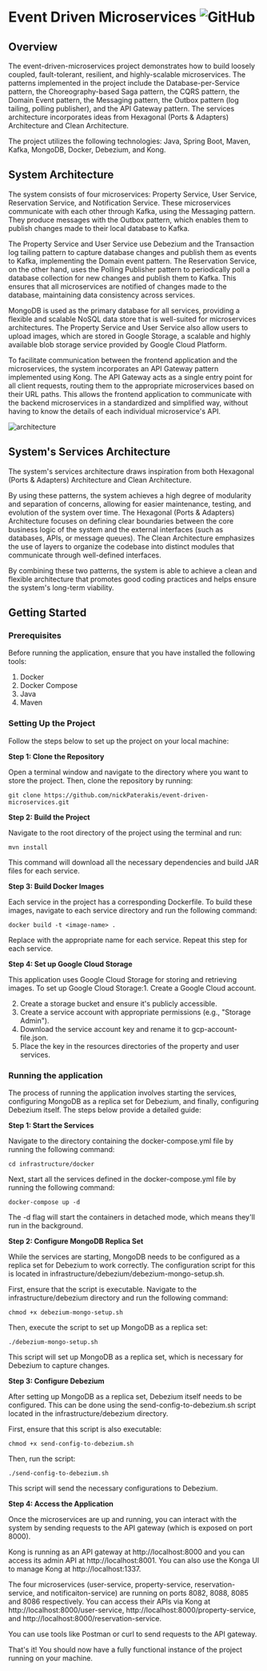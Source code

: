 # Event Driven Microservices <img alt="GitHub" src="https://img.shields.io/github/license/nickPaterakis/Booking-Microservices">
## Overview
The event-driven-microservices project demonstrates how to build loosely coupled, fault-tolerant, resilient, and highly-scalable microservices. The patterns implemented in the project include the Database-per-Service pattern, the Choreography-based Saga pattern, the CQRS pattern, the Domain Event pattern, the Messaging pattern, the Outbox pattern (log tailing, polling publisher), and the API Gateway pattern. The services architecture incorporates ideas from Hexagonal (Ports & Adapters) Architecture and Clean Architecture.

The project utilizes the following technologies: Java, Spring Boot, Maven, Kafka, MongoDB, Docker, Debezium, and Kong.
## System Architecture
The system consists of four microservices: Property Service, User Service, Reservation Service, and Notification Service. These microservices communicate with each other through Kafka, using the Messaging pattern. They produce messages with the Outbox pattern, which enables them to publish changes made to their local database to Kafka.

The Property Service and User Service use Debezium and the Transaction log tailing pattern to capture database changes and publish them as events to Kafka, implementing the Domain event pattern. The Reservation Service, on the other hand, uses the Polling Publisher pattern to periodically poll a  database collection for new changes and publish them to Kafka. This ensures that all microservices are notified of changes made to the database, maintaining data consistency across services.

MongoDB is used as the primary database for all services, providing a flexible and scalable NoSQL data store that is well-suited for microservices architectures. The Property Service and User Service also allow users to upload images, which are stored in Google Storage, a scalable and highly available blob storage service provided by Google Cloud Platform.

To facilitate communication between the frontend application and the microservices, the system incorporates an API Gateway pattern implemented using Kong. The API Gateway acts as a single entry point for all client requests, routing them to the appropriate microservices based on their URL paths. This allows the frontend application to communicate with the backend microservices in a standardized and simplified way, without having to know the details of each individual microservice's API. 

![architecture](https://user-images.githubusercontent.com/36018286/221354604-b56cd893-d141-4bcb-9f1b-03a45e9950d5.png)

## System's Services Architecture
The system's services architecture draws inspiration from both Hexagonal (Ports & Adapters) Architecture and Clean Architecture.

By using these patterns, the system achieves a high degree of modularity and separation of concerns, allowing for easier maintenance, testing, and evolution of the system over time. The Hexagonal (Ports & Adapters) Architecture focuses on defining clear boundaries between the core business logic of the system and the external interfaces (such as databases, APIs, or message queues). The Clean Architecture emphasizes the use of layers to organize the codebase into distinct modules that communicate through well-defined interfaces.

By combining these two patterns, the system is able to achieve a clean and flexible architecture that promotes good coding practices and helps ensure the system's long-term viability.

## Getting Started
### Prerequisites
Before running the application, ensure that you have installed the following tools:

1. Docker 
2. Docker Compose
3. Java
4. Maven 

### Setting Up the Project
Follow the steps below to set up the project on your local machine:

<b>Step 1: Clone the Repository</b>

Open a terminal window and navigate to the directory where you want to store the project. Then, clone the repository by running:

```
git clone https://github.com/nickPaterakis/event-driven-microservices.git 
```

<b>Step 2: Build the Project</b>

Navigate to the root directory of the project using the terminal and run:

```
mvn install
```
This command will download all the necessary dependencies and build JAR files for each service.

<b>Step 3: Build Docker Images</b>

Each service in the project has a corresponding Dockerfile. To build these images, navigate to each service directory and run the following command:

```
docker build -t <image-name> .
```
Replace <image-name> with the appropriate name for each service. Repeat this step for each service.

<b>Step 4: Set up Google Cloud Storage</b>

This application uses Google Cloud Storage for storing and retrieving images. To set up Google Cloud Storage:1. Create a Google Cloud account.

2. Create a storage bucket and ensure it's publicly accessible.
3. Create a service account with appropriate permissions (e.g., "Storage Admin").
4. Download the service account key and rename it to gcp-account-file.json.
5. Place the key in the resources directories of the property and user services.

### Running the application

The process of running the application involves starting the services, configuring MongoDB as a replica set for Debezium, and finally, configuring Debezium itself. The steps below provide a detailed guide:

<b>Step 1: Start the Services</b>

Navigate to the directory containing the docker-compose.yml file by running the following command:
  
```
cd infrastructure/docker
```

Next, start all the services defined in the docker-compose.yml file by running the following command:
```
docker-compose up -d
```
The -d flag will start the containers in detached mode, which means they'll run in the background.

<b>Step 2: Configure MongoDB Replica Set</b>

While the services are starting, MongoDB needs to be configured as a replica set for Debezium to work correctly. The configuration script for this is located in infrastructure/debezium/debezium-mongo-setup.sh.

First, ensure that the script is executable. Navigate to the infrastructure/debezium directory and run the following command:

```
chmod +x debezium-mongo-setup.sh
```

Then, execute the script to set up MongoDB as a replica set:
```
./debezium-mongo-setup.sh
```
This script will set up MongoDB as a replica set, which is necessary for Debezium to capture changes.

<b>Step 3: Configure Debezium</b>

After setting up MongoDB as a replica set, Debezium itself needs to be configured. This can be done using the send-config-to-debezium.sh script located in the infrastructure/debezium directory.

First, ensure that this script is also executable:
```
chmod +x send-config-to-debezium.sh
```

Then, run the script:
```
./send-config-to-debezium.sh
```
This script will send the necessary configurations to Debezium.

<b>Step 4: Access the Application</b>

Once the microservices are up and running, you can interact with the system by sending requests to the API gateway (which is exposed on port 8000).

Kong is running as an API gateway at http://localhost:8000 and you can access its admin API at http://localhost:8001. You can also use the Konga UI to manage Kong at http://localhost:1337.

The four microservices (user-service, property-service, reservation-service, and notificaiton-service) are running on ports 8082, 8088, 8085 and 8086 respectively. You can access their APIs via Kong at http://localhost:8000/user-service, http://localhost:8000/property-service, and http://localhost:8000/reservation-service.

You can use tools like Postman or curl to send requests to the API gateway.

That's it! You should now have a fully functional instance of the project running on your machine.


